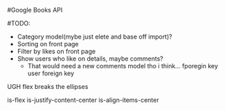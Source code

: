 #Google Books API

#TODO:
- Category model(mybe just elete and base off import)?
- Sorting on front page
- Filter by likes on front page
- Show users who like on details, maybe comments?
  - That would need a new comments model tho i think... fporegin key user foreign key 


UGH flex breaks the ellipses

is-flex is-justify-content-center is-align-items-center